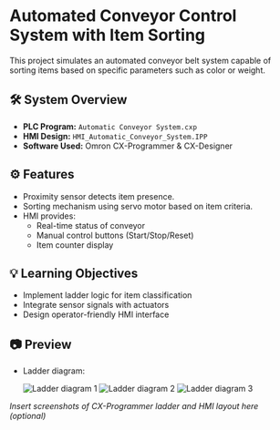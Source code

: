 # Automated Conveyor Control System with Item Sorting

This project simulates an automated conveyor belt system capable of sorting items based on specific parameters such as color or weight.

## 🛠️ System Overview
- **PLC Program:** `Automatic Conveyor System.cxp`
- **HMI Design:** `HMI_Automatic_Conveyor_System.IPP`
- **Software Used:** Omron CX-Programmer & CX-Designer

## ⚙️ Features
- Proximity sensor detects item presence.
- Sorting mechanism using servo motor based on item criteria.
- HMI provides:
  - Real-time status of conveyor
  - Manual control buttons (Start/Stop/Reset)
  - Item counter display

## 💡 Learning Objectives
- Implement ladder logic for item classification
- Integrate sensor signals with actuators
- Design operator-friendly HMI interface

## 📷 Preview
- Ladder diagram:
  
  ![Ladder diagram 1](https://github.com/user-attachments/assets/7c79a3f8-ee9f-4809-970d-fac3b7198786)
  ![Ladder diagram 2](https://github.com/user-attachments/assets/5b0e4784-3674-4992-ae5a-b57b8c2deb4a)
  ![Ladder diagram 3](https://github.com/user-attachments/assets/b256c2f5-afdf-451b-8cd5-fd6e3ca69d33)



*Insert screenshots of CX-Programmer ladder and HMI layout here (optional)*

